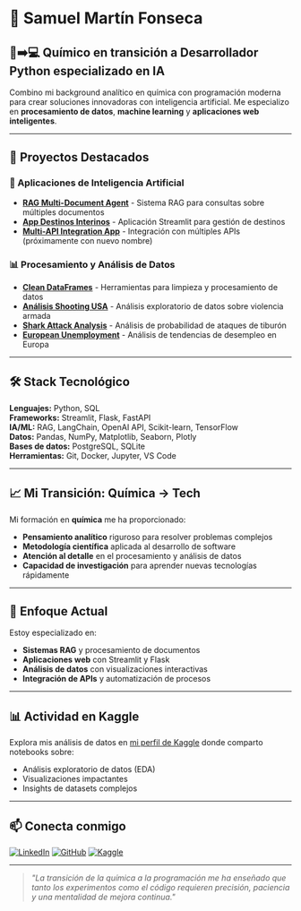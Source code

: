 # 👋 Samuel Martín Fonseca

## 🔬➡️💻 Químico en transición a Desarrollador Python especializado en IA

Combino mi background analítico en química con programación moderna para crear soluciones innovadoras con inteligencia artificial. Me especializo en **procesamiento de datos**, **machine learning** y **aplicaciones web inteligentes**.

---

## 🚀 Proyectos Destacados

### 🤖 Aplicaciones de Inteligencia Artificial
- **[RAG Multi-Document Agent](https://github.com/raistln/rag_multidoc_agent)** - Sistema RAG para consultas sobre múltiples documentos
- **[App Destinos Interinos](https://github.com/raistln/app_destinos_interinos)** - Aplicación Streamlit para gestión de destinos
- **[Multi-API Integration App](https://github.com/raistln/autogen_agent)** - Integración con múltiples APIs (próximamente con nuevo nombre)

### 📊 Procesamiento y Análisis de Datos
- **[Clean DataFrames](https://github.com/raistln/clean_dataframes_df)** - Herramientas para limpieza y procesamiento de datos
- **[Análisis Shooting USA](https://www.kaggle.com/code/samuelmartn/shooting-usa)** - Análisis exploratorio de datos sobre violencia armada
- **[Shark Attack Analysis](https://www.kaggle.com/code/samuelmartn/would-you-be-the-target-of-a-shark)** - Análisis de probabilidad de ataques de tiburón
- **[European Unemployment](https://www.kaggle.com/code/samuelmartn/unemployment-in-europe)** - Análisis de tendencias de desempleo en Europa

---

## 🛠️ Stack Tecnológico

**Lenguajes:** Python, SQL  
**Frameworks:** Streamlit, Flask, FastAPI  
**IA/ML:** RAG, LangChain, OpenAI API, Scikit-learn, TensorFlow  
**Datos:** Pandas, NumPy, Matplotlib, Seaborn, Plotly  
**Bases de datos:** PostgreSQL, SQLite  
**Herramientas:** Git, Docker, Jupyter, VS Code  

---

## 📈 Mi Transición: Química → Tech

Mi formación en **química** me ha proporcionado:
- **Pensamiento analítico** riguroso para resolver problemas complejos
- **Metodología científica** aplicada al desarrollo de software
- **Atención al detalle** en el procesamiento y análisis de datos
- **Capacidad de investigación** para aprender nuevas tecnologías rápidamente

---

## 🎯 Enfoque Actual

Estoy especializado en:
- **Sistemas RAG** y procesamiento de documentos
- **Aplicaciones web** con Streamlit y Flask
- **Análisis de datos** con visualizaciones interactivas
- **Integración de APIs** y automatización de procesos

---

## 📊 Actividad en Kaggle

Explora mis análisis de datos en [mi perfil de Kaggle](https://www.kaggle.com/samuelmartn/code) donde comparto notebooks sobre:
- Análisis exploratorio de datos (EDA)
- Visualizaciones impactantes
- Insights de datasets complejos

---

## 📫 Conecta conmigo

[![LinkedIn](https://img.shields.io/badge/LinkedIn-0077B5?style=for-the-badge&logo=linkedin&logoColor=white)](https://www.linkedin.com/in/samuel-mart%C3%ADn-fonseca-74014b17/)
[![GitHub](https://img.shields.io/badge/GitHub-100000?style=for-the-badge&logo=github&logoColor=white)](https://github.com/raistln)
[![Kaggle](https://img.shields.io/badge/Kaggle-20BEFF?style=for-the-badge&logo=kaggle&logoColor=white)](https://www.kaggle.com/samuelmartn)

---

> *"La transición de la química a la programación me ha enseñado que tanto los experimentos como el código requieren precisión, paciencia y una mentalidad de mejora continua."*

